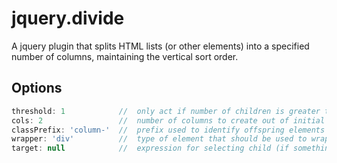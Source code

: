 # jquery.divide

A jquery plugin that splits HTML lists (or other elements) into a specified number of columns, maintaining the vertical sort order.

## Options

```javascript
threshold: 1			//	only act if number of children is greater than this number
cols: 2					//	number of columns to create out of initial items
classPrefix: 'column-'	//	prefix used to identify offspring elements
wrapper: 'div'			//	type of element that should be used to wrap divided children
target: null			//	expression for selecting child (if something other than all children is required)
```
